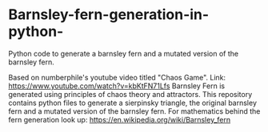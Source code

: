 # Barnsley-fern-generation-in-python-
Python code to generate a barnsley fern and a mutated version of the barnsley fern.

Based on numberphile's youtube video titled "Chaos Game". Link: https://www.youtube.com/watch?v=kbKtFN71Lfs
Barnsley Fern is generated using principles of chaos theory and attractors. This repository contains python files to generate a sierpinsky triangle, the original barnsley fern and a mutated version of the barnsley fern. 
For mathematics behind the fern generation look up: https://en.wikipedia.org/wiki/Barnsley_fern
